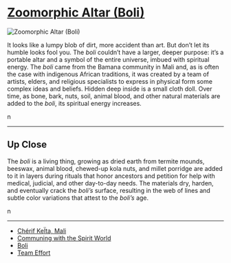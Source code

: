 # [Zoomorphic Altar (Boli)](http://artsmia.github.io/griot/#/o/115514)
![Zoomorphic Altar (Boli)](http://api.artsmia.org/images/115514/medium.jpg)

<p>It looks like a lumpy blob of dirt, more accident than art. But don’t let its humble looks fool you. The <i>boli</i> couldn’t have a larger, deeper purpose: it’s a portable altar and a symbol of the entire universe, imbued with spiritual energy. The <i>boli</i> came from the Bamana community in Mali and, as is often the case with indigenous African traditions, it was created by a team of artists, elders, and religious specialists to express in physical form some complex ideas and beliefs. Hidden deep inside is a small cloth doll. Over time, as bone, bark, nuts, soil, animal blood, and other natural materials are added to the <i>boli</i>, its spiritual energy increases.</p>n

---

## Up Close
<p>The <i>boli </i>is a living thing, growing as dried earth from termite mounds, beeswax, animal blood, chewed-up kola nuts, and millet porridge are added to it in layers during rituals that honor ancestors and petition for help with medical, judicial, and other day-to-day needs. The materials dry, harden, and eventually crack the <i>boli’s</i> surface, resulting in the web of lines and subtle color variations that attest to the <i>boli’s</i> age.</p>n

---

* [Chérif KeÏta, Mali ](http://artsmia.github.io/griot/#/stories/392)
* [Communing with the Spirit World](http://artsmia.github.io/griot/#/stories/380)
* [Boli](http://artsmia.github.io/griot/#/stories/364)
* [Team Effort](http://artsmia.github.io/griot/#/stories/340)
